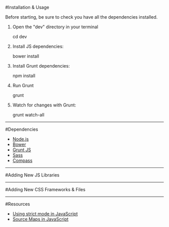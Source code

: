 #Installation & Usage

Before starting, be sure to check you have all the dependencies installed.

1. Open the "dev" directory in your terminal

	cd dev

2. Install JS dependencies:

	bower install

3. Install Grunt dependencies:

	npm install


4. Run Grunt

	grunt


5. Watch for changes with Grunt:

	grunt watch-all

*****

#Dependencies

* [Node.js](http://nodejs.org/)
* [Bower](http://bower.io/)
* [Grunt JS](http://gruntjs.com/)
* [Sass](http://sass-lang.com/)
* [Compass](http://compass-style.org/)

*****

#Adding New JS Libraries

*****

#Adding New CSS Frameworks & Files

*****

#Resources

* [Using strict mode in JavaScript](https://developer.mozilla.org/en-US/docs/Web/JavaScript/Reference/Functions_and_function_scope/Strict_mode)
* [Source Maps in JavaScript](http://www.html5rocks.com/en/tutorials/developertools/sourcemaps/)